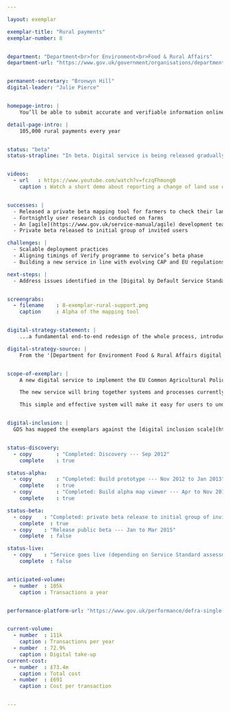 ```yaml
---

layout: exemplar

exemplar-title: "Rural payments"
exemplar-number: 8


department: "Department<br>for Environment<br>Food & Rural Affairs"
department-url: "https://www.gov.uk/government/organisations/department-for-environment-food-rural-affairs"


permanent-secretary: "Bronwyn Hill"
digital-leader: "Julie Pierce"


homepage-intro: |
    You’ll be able to submit accurate and verifiable information online about how you use your land, so you can claim subsidies under the Common Agricultural Policy

detail-page-intro: |
    105,000 rural payments every year


status: "beta"
status-strapline: "In beta. Digital service is being released gradually to groups of invited users for research and iteration."


videos:
  - url   : https://www.youtube.com/watch?v=fczqFhmong0
    caption : Watch a short demo about reporting a change of land use online, filmed January 2014


successes: |
  - Released a private beta mapping tool for farmers to check their land
  - Fortnightly user research is conducted on farms
  - An [agile](https://www.gov.uk/service-manual/agile) development team has been established for the CAP Delivery Programme
  - Private beta released to initial group of invited users

challenges: |
  - Scalable deployment practices
  - Aligning timings of Verify programme to service’s beta phase
  - Building a new service in line with evolving CAP and EU regulations

next-steps: |
  - Address issues identified in the [Digital by Default Service Standard](https://www.gov.uk/service-manual/digital-by-default) beta assessment before moving into full public beta


screengrabs:
  - filename    : 8-exemplar-rural-support.png
    caption     : Alpha of the mapping tool


digital-strategy-statement: |
    ...a fundamental end-to-end redesign of the whole process, introducing a single IT solution with digital delivery as a core design principle.

digital-strategy-source: |
    From the '[Department for Environment Food & Rural Affairs digital strategy](https://www.gov.uk/government/publications/defra-digital-strategy-2012)' --- December 2012


scope-of-exemplar: |
    A new digital service to implement the EU Common Agricultural Policy (CAP) in England.

    The new service will bring together systems and processes currently managed by four organisations; Defra, Rural Payments Agency, Forestry Commission and Natural England.

    This simple and effective system will make it easy for users to understand and apply for CAP payments. It will help prevent fines (‘disallowance’) for making payments that don’t comply with CAP rules (~£600m since 2005 ).


digital-inclusion: |
  GDS has mapped the exemplars against the [digital inclusion scale](https://www.gov.uk/government/publications/government-digital-inclusion-strategy/government-digital-inclusion-strategy#measuring-digital-exclusion) to help show where these services may be difficult for some people to use. [See the rating for Rural payments](https://www.gov.uk/government/publications/government-digital-inclusion-strategy/exemplar-services-and-identity-assurance-how-complex-they-are#rural-support-common-agricultural-policy).


status-discovery:
  - copy        : "Completed: Discovery --- Sep 2012"
    complete    : true

status-alpha:
  - copy        : "Completed: Build prototype --- Nov 2012 to Jan 2013"
    complete    : true
  - copy        : "Completed: Build alpha map viewer --- Apr to Nov 2013"
    complete    : true

status-beta:
  - copy    : "Completed: private beta release to initial group of invited users --- Jul 2014"
    complete  : true
  - copy    : "Release public beta --- Jan to Mar 2015"
    complete  : false

status-live:
  - copy    : "Service goes live (depending on Service Standard assessment) --- date tbc"
    complete  : false


anticipated-volume:
  - number  : 105k
    caption : Transactions a year


performance-platform-url: "https://www.gov.uk/performance/defra-single-payment-scheme-sps-claims"


current-volume:
  - number  : 111k
    caption : Transactions per year
  - number  : 72.9%
    caption : Digital take-up
current-cost:
  - number  : £73.4m
    caption : Total cost
  - number  : £691
    caption : Cost per transaction


---
```

